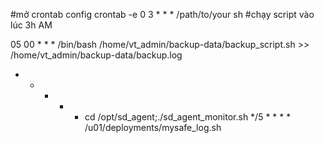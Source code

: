 #mở crontab config 
crontab -e 
0 3 * * * /path/to/your sh #chạy script vào lúc 3h AM

05 00 * * * /bin/bash /home/vt_admin/backup-data/backup_script.sh >> /home/vt_admin/backup-data/backup.log
* * * * * cd /opt/sd_agent;./sd_agent_monitor.sh
*/5 * * * * /u01/deployments/mysafe_log.sh
